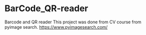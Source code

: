 # BarCode_QR-reader
Barcode and QR reader 
This project was done from CV course from pyimage search.
https://www.pyimagesearch.com/
